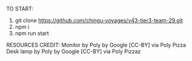 TO START:
1) git clone https://github.com/chingu-voyages/v43-tier3-team-29.git
2) npm i
3) npm run start

RESOURCES CREDIT:
Monitor by Poly by Google [CC-BY] via Poly Pizza
Desk lamp by Poly by Google [CC-BY] via Poly Pizzaz
